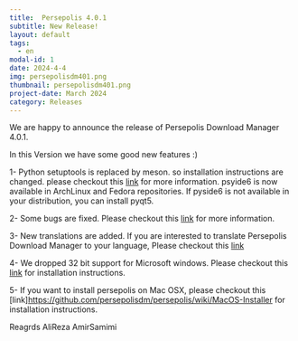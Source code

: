 ```yaml
---
title:  Persepolis 4.0.1
subtitle: New Release!
layout: default
tags:
  - en
modal-id: 1
date: 2024-4-4
img: persepolisdm401.png
thumbnail: persepolisdm401.png
project-date: March 2024
category: Releases
---
```


We are happy to announce the release of Persepolis Download Manager 4.0.1.

In this Version we have some good new features :)

1- Python setuptools is replaced by meson. so installation instructions are changed. please checkout this [link](https://github.com/persepolisdm/persepolis/wiki/git-installation-instruction) for more information. psyide6 is now available in ArchLinux and Fedora repositories. If pyside6 is not available in your distribution, you can install pyqt5.

2- Some bugs are fixed. Please checkout this [link](https://github.com/persepolisdm/persepolis/compare/4.0.0...4.0.1) for more information.

3- New translations are added. If you are interested to translate Persepolis Download Manager to your language, Please checkout this [link](https://github.com/persepolisdm/persepolis/wiki/translators-guide)

4- We dropped 32 bit support for Microsoft windows. Please checkout this [link](https://github.com/persepolisdm/persepolis/wiki/Microsoft-Windows) for installation instructions.

5- If you want to install persepolis on Mac OSX, please checkout this [link]https://github.com/persepolisdm/persepolis/wiki/MacOS-Installer for installation instructions.


Reagrds
AliReza AmirSamimi


